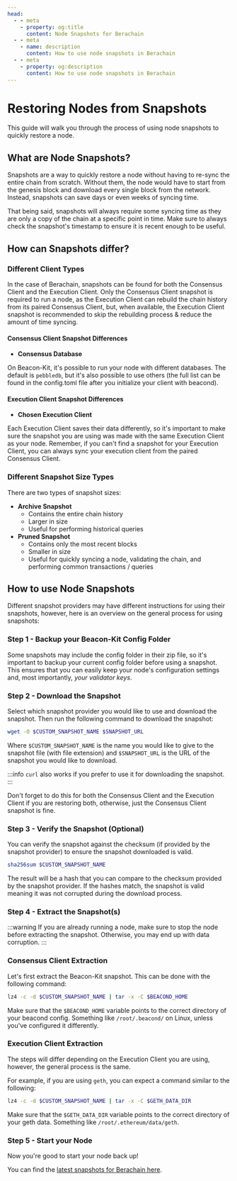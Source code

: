 ```yaml
---
head:
  - - meta
    - property: og:title
      content: Node Snapshots for Berachain
  - - meta
    - name: description
      content: How to use node snapshots in Berachain
  - - meta
    - property: og:description
      content: How to use node snapshots in Berachain
---
```


<script setup>
</script>

# Restoring Nodes from Snapshots

This guide will walk you through the process of using node snapshots to quickly restore a node.

## What are Node Snapshots?

Snapshots are a way to quickly restore a node without having to re-sync the entire chain from scratch. Without them, the node would have to start from the genesis block and download every single block from the network. Instead, snapshots can save days or even weeks of syncing time.

That being said, snapshots will always require some syncing time as they are only a copy of the chain at a specific point in time. Make sure to always check the snapshot's timestamp to ensure it is recent enough to be useful.

## How can Snapshots differ?

### Different Client Types

In the case of Berachain, snapshots can be found for both the Consensus Client and the Execution Client. Only the Consensus Client snapshot is required to run a node, as the Execution Client can rebuild the chain history from its paired Consensus Client, but, when available, the Execution Client snapshot is recommended to skip the rebuilding process & reduce the amount of time syncing.

#### Consensus Client Snapshot Differences

- **Consensus Database**

On Beacon-Kit, it's possible to run your node with different databases. The default is `pebbledb`, but it's also possible to use others (the full list can be found in the config.toml file after you initialize your client with beacond).

#### Execution Client Snapshot Differences

- **Chosen Execution Client**

Each Execution Client saves their data differently, so it's important to make sure the snapshot you are using was made with the same Execution Client as your node. Remember, if you can't find a snapshot for your Execution Client, you can always sync your execution client from the paired Consensus Client.

### Different Snapshot Size Types

There are two types of snapshot sizes:

- **Archive Snapshot**
  - Contains the entire chain history
  - Larger in size
  - Useful for performing historical queries
- **Pruned Snapshot**
  - Contains only the most recent blocks
  - Smaller in size
  - Useful for quickly syncing a node, validating the chain, and performing common transactions / queries

## How to use Node Snapshots

Different snapshot providers may have different instructions for using their snapshots, however, here is an overview on the general process for using snapshots:

### Step 1 - Backup your Beacon-Kit Config Folder

Some snapshots may include the config folder in their zip file, so it's important to backup your current config folder before using a snapshot. This ensures that you can easily keep your node's configuration settings and, most importantly, *your validator keys*.

### Step 2 - Download the Snapshot

Select which snapshot provider you would like to use and download the snapshot. Then run the following command to download the snapshot:

```bash
wget -O $CUSTOM_SNAPSHOT_NAME $SNAPSHOT_URL
```

Where `$CUSTOM_SNAPSHOT_NAME` is the name you would like to give to the snapshot file (with file extension) and `$SNAPSHOT_URL` is the URL of the snapshot you would like to download.

:::info
`curl` also works if you prefer to use it for downloading the snapshot.
:::

Don't forget to do this for both the Consensus Client and the Execution Client if you are restoring both, otherwise, just the Consensus Client snapshot is fine.

### Step 3 - Verify the Snapshot (Optional)

You can verify the snapshot against the checksum (if provided by the snapshot provider) to ensure the snapshot downloaded is valid.

```bash
sha256sum $CUSTOM_SNAPSHOT_NAME
```

The result will be a hash that you can compare to the checksum provided by the snapshot provider. If the hashes match, the snapshot is valid meaning it was not corrupted during the download process.

### Step 4 - Extract the Snapshot(s)

:::warning
If you are already running a node, make sure to stop the node before extracting the snapshot. Otherwise, you may end up with data corruption.
:::

### Consensus Client Extraction

Let's first extract the Beacon-Kit snapshot. This can be done with the following command:

```bash
lz4 -c -d $CUSTOM_SNAPSHOT_NAME | tar -x -C $BEACOND_HOME
```

Make sure that the `$BEACOND_HOME` variable points to the correct directory of your beacond config. Something like `/root/.beacond/` on Linux, unless you've configured it differently.


### Execution Client Extraction

The steps will differ depending on the Execution Client you are using, however, the general process is the same.

For example, if you are using `geth`, you can expect a command similar to the following:

```bash
lz4 -c -d $CUSTOM_SNAPSHOT_NAME | tar -x -C $GETH_DATA_DIR
```

Make sure that the `$GETH_DATA_DIR` variable points to the correct directory of your geth data. Something like `/root/.ethereum/data/geth`.

### Step 5 - Start your Node

Now you're good to start your node back up!



You can find the [latest snapshots for Berachain here](https://github.com/berachain/beacon-kit/blob/main/testing/networks/80084/snapshots.md).